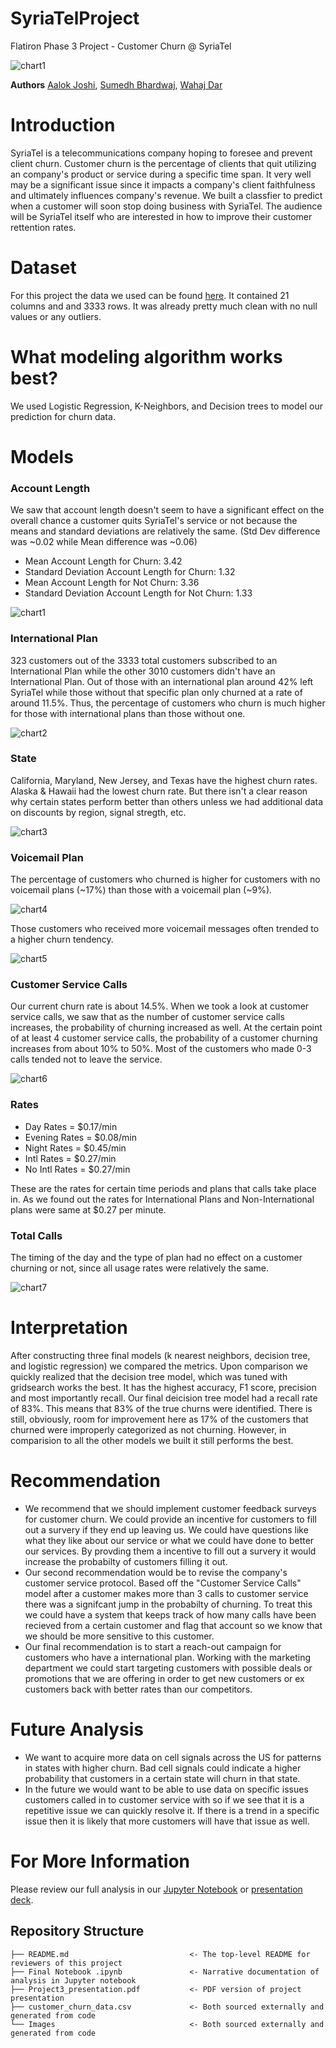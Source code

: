 # SyriaTelProject
Flatiron Phase 3 Project - Customer Churn @ SyriaTel 

![chart1](./Images/syria.png)

**Authors**
[Aalok Joshi](https://www.linkedin.com/in/aalokjoshi113/), [Sumedh Bhardwaj](https://www.linkedin.com/in/sumedh-bhardwaj-932767202/), [Wahaj Dar](https://www.linkedin.com/in/wahaj-dar-/)

# Introduction

SyriaTel is a telecommunications company hoping to foresee and prevent client churn. Customer churn is the percentage of clients that quit utilizing an company's product or service during a specific time span. It very well may be a significant issue since it impacts a company's client faithfulness and ultimately influences company's revenue.
We built a classfier to predict when a customer will soon stop doing business with SyriaTel. The audience will be SyriaTel itself who are interested in how to improve their customer rettention rates.

# Dataset
For this project the data we used can be found [here](https://www.kaggle.com/becksddf/churn-in-telecoms-dataset). It contained 21 columns and and 3333 rows. It was already pretty much clean with no null values or any outliers.

# What modeling algorithm works best?

We used Logistic Regression, K-Neighbors, and Decision trees to model our prediction for churn data.

# Models

### Account Length

We saw that account length doesn't seem to have a significant effect on the overall chance a customer quits SyriaTel's service or not because the means and standard deviations are relatively the same. (Std Dev difference was ~0.02 while Mean difference was ~0.06)
- Mean Account Length for Churn: 3.42
- Standard Deviation Account Length for Churn: 1.32
- Mean Account Length for Not Churn: 3.36
- Standard Deviation Account Length for Not Churn: 1.33

![chart1](./Images/AccountLength.jpg)

### International Plan
323 customers out of the 3333 total customers subscribed to an International Plan while the other 3010 customers didn't have an International Plan. Out of those with an international plan around 42% left SyriaTel while those without that specific plan only churned at a rate of around 11.5%. Thus, the percentage of customers who churn is much higher for those with international plans than those without one.

![chart2](./Images/Internationalchurn.jpg)

### State
California, Maryland, New Jersey, and Texas have the highest churn rates. Alaska & Hawaii had the lowest churn rate. But there isn't a clear reason why certain states perform better than others unless we had additional data on discounts by region, signal stregth, etc.

![chart3](./Images/ChurnState.jpg)

### Voicemail Plan
The percentage of customers who churned is higher for customers with no voicemail plans (~17%) than those with a voicemail plan (~9%). 

![chart4](./Images/Voicemailchurnfinal.jpg)

Those customers who received more voicemail messages often trended to a higher churn tendency.

![chart5](./Images/VoiceMailmessages.jpg)

### Customer Service Calls
Our current churn rate is about 14.5%. When we took a look at customer service calls, we saw that as the number of customer service calls increases, the probability of churning increased as well. At the certain point of at least 4 customer service calls, the probability of a customer churning increases from about 10% to 50%. Most of the customers who made 0-3 calls tended not to leave the service.

![chart6](./Images/CustomerService.jpg)

### Rates 
- Day Rates = $0.17/min
- Evening Rates = $0.08/min
- Night Rates = $0.45/min
- Intl Rates = $0.27/min
- No Intl Rates = $0.27/min

These are the rates for certain time periods and plans that calls take place in. As we found out the rates for International Plans and Non-International plans were same at $0.27 per minute.

### Total Calls
The timing of the day and the type of plan had no effect on a customer churning or not, since all usage rates were relatively the same.

![chart7](./Images/TotalCalls.jpg)

# Interpretation
  After constructing three final models (k nearest neighbors, decision tree, and logistic regression) we compared the metrics. Upon comparison we quickly realized that the decision tree model, which was tuned with gridsearch works the best. It has the highest accuracy, F1 score, precision and most importantly recall. Our final deicision tree model had a recall rate of 83%. This means that 83% of the true churns were identified. There is still, obviously, room for improvement here as 17% of the customers that churned were improperly categorized as not churning. However, in comparision to all the other models we built it still performs the best.


# Recommendation
- We recommend that we should implement customer feedback surveys for customer churn. We could provide an incentive for customers to fill out a survery if they end up leaving us. We could have questions like what they like about our service or what we could have done to better our services. By provding them a incentive to fill out a survery it would increase the probabilty of customers filling it out. 
- Our second recommendation would be to revise the company's customer service protocol. Based off the "Customer Service Calls" model after a customer makes more than 3 calls to customer service there was a signifcant jump in the probabilty of churning. To treat this we could have a system that keeps track of how many calls have been recieved from a certain customer and flag that account so we know that we should be more sensitive to this customer.    
- Our final recommendation is to start a reach-out campaign for customers who have a international plan. Working with the marketing department we could start targeting customers with possible deals or promotions that we are offering in order to get new customers or ex customers back with better rates than our competitors. 

# Future Analysis
- We want to acquire more data on cell signals across the US for patterns in states with higher churn. Bad cell signals could indicate a higher probability that customers in a certain state will churn in that state. 
- In the future we would want to be able to use data on specific issues customers called in to customer service with so if we see that it is a repetitive issue we can quickly resolve it. If there is a trend in a specific issue then it is likely that more customers will have that issue as well.  

# For More Information
Please review our full analysis in our [Jupyter Notebook](Final_Notebook.ipynb) or [presentation deck](./Project3_Presentation.pdf).

## Repository Structure
```
├── README.md                           <- The top-level README for reviewers of this project
├── Final Notebook .ipynb               <- Narrative documentation of analysis in Jupyter notebook
├── Project3_presentation.pdf           <- PDF version of project presentation
├── customer_churn_data.csv             <- Both sourced externally and generated from code
└── Images                              <- Both sourced externally and generated from code
